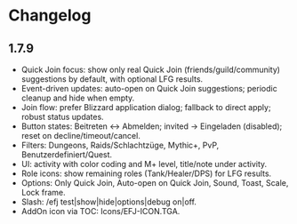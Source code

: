 # Changelog

## 1.7.9
- Quick Join focus: show only real Quick Join (friends/guild/community) suggestions by default, with optional LFG results.
- Event-driven updates: auto-open on Quick Join suggestions; periodic cleanup and hide when empty.
- Join flow: prefer Blizzard application dialog; fallback to direct apply; robust status updates.
- Button states: Beitreten ↔ Abmelden; invited → Eingeladen (disabled); reset on decline/timeout/cancel.
- Filters: Dungeons, Raids/Schlachtzüge, Mythic+, PvP, Benutzerdefiniert/Quest.
- UI: activity with color coding and M+ level, title/note under activity.
- Role icons: show remaining roles (Tank/Healer/DPS) for LFG results.
- Options: Only Quick Join, Auto-open on Quick Join, Sound, Toast, Scale, Lock frame.
- Slash: /efj test|show|hide|options|debug on|off.
- AddOn icon via TOC: Icons/EFJ-ICON.TGA.

